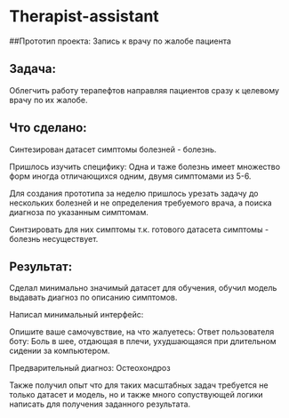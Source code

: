 # Therapist-assistant
##Прототип проекта:  Запись к врачу по жалобе пациента

## Задача:

Облегчить работу терапефтов направляя пациентов сразу к целевому врачу по их жалобе.

## Что сделано:

Синтезирован датасет симптомы болезней - болезнь.

Пришлось изучить специфику: Одна и таже болезнь имеет множество форм иногда  отличающихся одним, двумя симптомами из 5-6.

Для создания прототипа за неделю пришлось урезать задачу  до нескольких болезней и  не определения требуемого врача, а  поиска диагноза по указанным симптомам. 

Синтзировать для  них симптомы т.к. готового датасета симптомы - болезнь несуществует.

## Результат:

Сделал минимально значимый датасет для обучения, обучил  модель выдавать диагноз по описанию симптомов.

Написал минимальный интерфейс:

Опишите ваше  самочувствие, на что жалуетесь: 
Ответ   пользователя боту:  Боль в шее, отдающая в плечи, ухудшающаяся при длительном сидении за компьютером.

Предварительный диагноз: Остеохондроз

Также получил опыт что для таких масштабных задач требуется не только датасет и модель, но и  также много сопуствующей логики написать для получения заданного результата.
